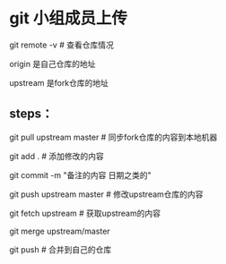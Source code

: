 # git 小组成员上传

git remote -v  # 查看仓库情况

origin 是自己仓库的地址

upstream 是fork仓库的地址

## steps：

git pull upstream master    # 同步fork仓库的内容到本地机器

git add .  								# 添加修改的内容

git commit -m "备注的内容 日期之类的"      

git push upstream master  # 修改upstream仓库的内容

git fetch upstream 			  # 获取upstream的内容

git merge upstream/master  

git push 								# 合并到自己的仓库